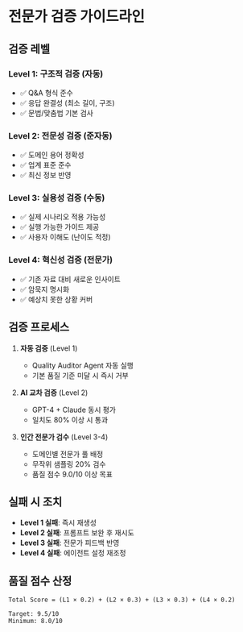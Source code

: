 # 전문가 검증 가이드라인

## 검증 레벨

### Level 1: 구조적 검증 (자동)

- ✅ Q&A 형식 준수
- ✅ 응답 완결성 (최소 길이, 구조)
- ✅ 문법/맞춤법 기본 검사

### Level 2: 전문성 검증 (준자동)

- ✅ 도메인 용어 정확성
- ✅ 업계 표준 준수
- ✅ 최신 정보 반영

### Level 3: 실용성 검증 (수동)

- ✅ 실제 시나리오 적용 가능성
- ✅ 실행 가능한 가이드 제공
- ✅ 사용자 이해도 (난이도 적정)

### Level 4: 혁신성 검증 (전문가)

- ✅ 기존 자료 대비 새로운 인사이트
- ✅ 암묵지 명시화
- ✅ 예상치 못한 상황 커버

## 검증 프로세스

1. **자동 검증** (Level 1)

   - Quality Auditor Agent 자동 실행
   - 기본 품질 기준 미달 시 즉시 거부

2. **AI 교차 검증** (Level 2)

   - GPT-4 + Claude 동시 평가
   - 일치도 80% 이상 시 통과

3. **인간 전문가 검수** (Level 3-4)
   - 도메인별 전문가 풀 배정
   - 무작위 샘플링 20% 검수
   - 품질 점수 9.0/10 이상 목표

## 실패 시 조치

- **Level 1 실패**: 즉시 재생성
- **Level 2 실패**: 프롬프트 보완 후 재시도
- **Level 3 실패**: 전문가 피드백 반영
- **Level 4 실패**: 에이전트 설정 재조정

## 품질 점수 산정

```
Total Score = (L1 × 0.2) + (L2 × 0.3) + (L3 × 0.3) + (L4 × 0.2)

Target: 9.5/10
Minimum: 8.0/10
```

